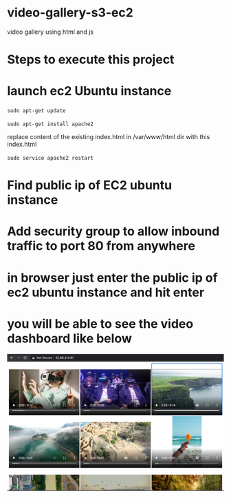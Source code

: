 # video-gallery-s3-ec2
video gallery using html and js

# Steps to execute this project

# launch ec2 Ubuntu instance 

`sudo apt-get update`

`sudo apt-get install apache2`

replace content of  the existing index.html in /var/www/html dir with this index.html 

`sudo service apache2 restart`

# Find public ip of EC2 ubuntu instance

# Add security group to allow inbound traffic to port 80 from anywhere

# in browser just enter the public ip of ec2 ubuntu instance and hit enter

# you will be able to see the video dashboard  like below


![](apache.png)



